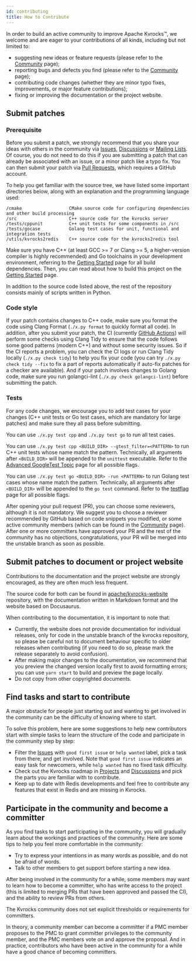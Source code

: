 ```yaml
---
id: contributing
title: How to Contribute
---
```


In order to build an active community to improve Apache Kvrocks™, we welcome and are eager to your contributions of all kinds, including but not limited to:

- suggesting new ideas or feature requests (please refer to the [Community](index.md) page);
- reporting bugs and defects you find (please refer to the [Community](index.md) page);
- contributing code changes (whether they are minor typo fixes, improvements, or major feature contributions);
- fixing or improving the documentation or the project website.

## Submit patches

### Prerequisite

Before you submit a patch, we strongly recommend that you share your ideas with others in the community via [Issues](https://github.com/apache/kvrocks/issues), [Discussions](https://github.com/apache/kvrocks/discussions) or [Mailing Lists](/community/#mailing-list). Of course, you do not need to do this if you are submitting a patch that can already be associated with an issue, or a minor patch like a typo fix. You can then submit your patch via [Pull Requests](https://github.com/apache/kvrocks/pulls), which requires a GitHub account.

To help you get familiar with the source tree, we have listed some important directories below, along with an explanation and the programming language used:

```
/cmake                  CMake source code for configuring dependencies and other build processing
/src                    C++ source code for the kvrocks server
/tests/cppunit          C++ unit tests for some components in /src
/tests/gocase           Golang test cases for unit, functional and integration tests
/utils/kvrocks2redis    C++ source code for the kvrocks2redis tool
```

Make sure you have C++ (at least GCC >= 7 or Clang >= 5, a higher-version compiler is highly recommended) and Go toolchains in your development environment, referring to the [Getting Started](/docs/getting-started#install-dependencies) page for all build dependencies. Then, you can read about how to build this project on the [Getting Started](/docs/getting-started#compile-kvrocks-from-source) page.

In addition to the source code listed above, the rest of the repository consists mainly of scripts written in Python.

### Code style

If your patch contains changes to C++ code, make sure you format the code using Clang Format (`./x.py format` to quickly format all code). In addition, after you submit your patch, the CI (currently [GitHub Actions](https://github.com/apache/kvrocks/actions)) will perform some checks using Clang Tidy to ensure that the code follows some good patterns (modern C++) and without some security issues. So if the CI reports a problem, you can check the CI logs or run Clang Tidy locally (`./x.py check tidy`) to help you fix your code (you can try `./x.py check tidy --fix` to fix a part of reports automatically if auto-fix patches for a checker are available). And if your patch involves changes to Golang code, make sure you run golangci-lint (`./x.py check golangci-lint`) before submitting the patch.

### Tests

For any code changes, we encourage you to add test cases for your changes (C++ unit tests or Go test cases, which are mandatory for large patches) and make sure they all pass before submitting.

You can use `./x.py test cpp` and `./x.py test go` to run all test cases.

You can use `./x.py test cpp <BUILD_DIR> --gtest_filter=<PATTERN>` to run C++ unit tests whose name match the pattern. Technically, all arguments after `<BUILD_DIR>` will be appended to the `unittest` executable. Refer to the [Advanced GoogleTest Topic](http://google.github.io/googletest/advanced.html#running-a-subset-of-the-tests) page for all possible flags.

You can use `./x.py test go <BUILD_DIR> -run <PATTERN>` to run Golang test cases whose name match the pattern. Technically, all arguments after `<BUILD_DIR>` will be appended to the `go test` command. Refer to the [testflag](https://pkg.go.dev/cmd/go/internal/test) page for all possible flags.

After opening your pull request (PR), you can choose some reviewers, although it is not mandatory. We suggest you to choose a reviewer recommended by GitHub based on code snippets you modified, or some active community members (which can be found in the [Community](index.md#people) page). After one or more committers have approved your PR and the rest of the community has no objections, congratulations, your PR will be merged into the unstable branch as soon as possible.

## Submit patches to document or project website

Contributions to the documentation and the project website are strongly encouraged, as they are often much less frequent.

The source code for both can be found in [apache/kvrocks-website](https://github.com/apache/kvrocks-website) repository, with the documentation written in Markdown format and the website based on Docusaurus.

When contributing to the documentation, it is important to note that:

- Currently, the website does not provide documentation for individual releases, only for code in the unstable branch of the kvrocks repository, so please be careful not to document behaviour specific to older releases when contributing (if you need to do so, please mark the release separately to avoid confusion).
- After making major changes to the documentation, we recommend that you preview the changed version locally first to avoid formatting errors; you can use `yarn start` to build and preview the page locally.
- Do not copy from other copyrighted documents.

## Find tasks and start to contribute

A major obstacle for people just starting out and wanting to get involved in the community can be the difficulty of knowing where to start.

To solve this problem, here are some suggestions to help new contributors start with simple tasks to learn the structure of the code and participate in the community step by step:

- Filter the [Issues](https://github.com/apache/kvrocks/issues) with `good first issue` or `help wanted` label, pick a task from there, and get involved. Note that `good first issue` indicates an easy task for newcomers, while `help wanted` has no fixed task difficulty.
- Check out the Kvrocks roadmap in [Projects](https://github.com/apache/kvrocks/projects/2) and [Discussions](https://github.com/apache/kvrocks/discussions) and pick the parts you are familiar with to contribute.
- Keep up to date with Redis developments and feel free to contribute any features that exist in Redis and are missing in Kvrocks.

## Participate in the community and become a committer

As you find tasks to start participating in the community, you will gradually learn about the workings and practices of the community. Here are some tips to help you feel more comfortable in the community:

- Try to express your intentions in as many words as possible, and do not be afraid of words.
- Talk to other members to get support before starting a new idea.

After being involved in the community for a while, some members may want to learn how to become a committer, who has write access to the project (this is limited to merging PRs that have been approved and passed the CI), and the ability to review PRs from others.

The Kvrocks community does not set explicit thresholds or requirements for committers.

In theory, a community member can become a committer if a PMC member proposes to the PMC to grant committer privileges to the community member, and the PMC members vote on and approve the proposal. And in practice, contributors who have been active in the community for a while have a good chance of becoming committers.
